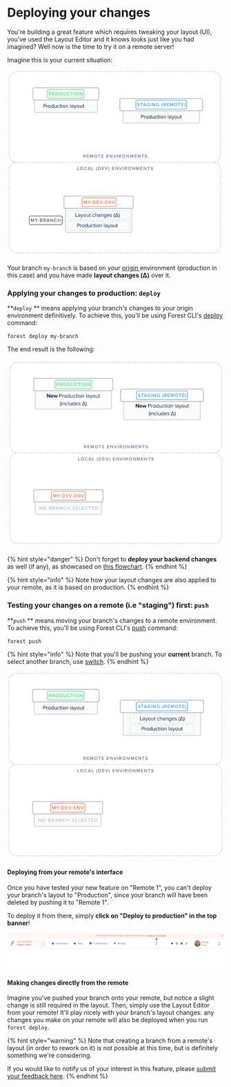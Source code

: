 # Deploying your changes

You're building a great feature which requires tweaking your layout (UI), you've used the Layout Editor and it knows looks just like you had imagined? Well now is the time to try it on a remote server!

Imagine this is your current situation:

![](../assets/dev-workflow-current-situation.png)

Your branch `my-branch` is based on your [origin ](using-branches.md#what-is-a-branch)environment (production in this case) and you have made **layout changes (Δ)** over it.

### Applying your changes to production: `deploy`

**`deploy` ** means applying your branch's changes to your origin environment definitively. To achieve this, you'll be using Forest CLI's [deploy](forest-cli-commands/deploy.md) command:

```
forest deploy my-branch
```

The end result is the following:

![](../assets/dev-workflow-end-situation.png)

{% hint style="danger" %}
Don't forget to **deploy your backend changes** as well (if any), as showcased on [this flowchart](./#development-workflow).
{% endhint %}

{% hint style="info" %}
Note how your layout changes are also applied to your remote, as it is based on production.
{% endhint %}

### Testing your changes on a remote (i.e "staging") first: `push`

**`push` ** means moving your branch's changes to a remote environment. To achieve this, you'll be using Forest CLI's [push](forest-cli-commands/push.md) command:

```
forest push
```

{% hint style="info" %}
Note that you'll be pushing your **current** branch. To select another branch, use [switch](forest-cli-commands/switch.md).
{% endhint %}

![](../assets/dev-workflow-push.png)

#### Deploying from your remote's interface

Once you have tested your new feature on "Remote 1", you can't deploy your branch's layout to "Production", since your branch will have been deleted by pushing it to "Remote 1".&#x20;

To deploy it from there, simply **click on "Deploy to production" in the top banner**!

![](../assets/dev-workflow-deploy-remote.png)

#### Making changes directly from the remote

Imagine you've pushed your branch onto your remote, but notice a slight change is still required in the layout. Then, simply use the Layout Editor from your remote! It'll play nicely with your branch's layout changes: any changes you make on your remote will also be deployed when you run `forest deploy`.

{% hint style="warning" %}
Note that creating a branch from a remote's layout (in order to rework on it) is not possible at this time, but is definitely something we're considering.

If you would like to notify us of your interest in this feature, please [submit your feedback here](https://portal.productboard.com/forestadmin/1-forest-admin-product-roadmap/c/111-forest-cli-choose-the-origin-of-your-branch).
{% endhint %}
